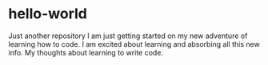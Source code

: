 # hello-world
Just another repository
I am just getting started on my new adventure of learning how to code. I am excited about learning and absorbing all this new info.
My thoughts about learning to write code.
